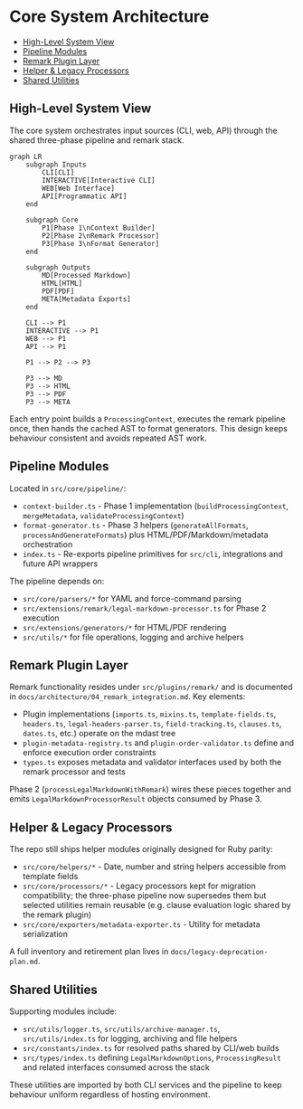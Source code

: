 # Core System Architecture

- [High-Level System View](#high-level-system-view)
- [Pipeline Modules](#pipeline-modules)
- [Remark Plugin Layer](#remark-plugin-layer)
- [Helper & Legacy Processors](#helper--legacy-processors)
- [Shared Utilities](#shared-utilities)

## High-Level System View

The core system orchestrates input sources (CLI, web, API) through the shared
three-phase pipeline and remark stack.

```mermaid
graph LR
    subgraph Inputs
        CLI[CLI]
        INTERACTIVE[Interactive CLI]
        WEB[Web Interface]
        API[Programmatic API]
    end

    subgraph Core
        P1[Phase 1\nContext Builder]
        P2[Phase 2\nRemark Processor]
        P3[Phase 3\nFormat Generator]
    end

    subgraph Outputs
        MD[Processed Markdown]
        HTML[HTML]
        PDF[PDF]
        META[Metadata Exports]
    end

    CLI --> P1
    INTERACTIVE --> P1
    WEB --> P1
    API --> P1

    P1 --> P2 --> P3

    P3 --> MD
    P3 --> HTML
    P3 --> PDF
    P3 --> META
```

Each entry point builds a `ProcessingContext`, executes the remark pipeline
once, then hands the cached AST to format generators. This design keeps
behaviour consistent and avoids repeated AST work.

## Pipeline Modules

Located in `src/core/pipeline/`:

- `context-builder.ts` - Phase 1 implementation (`buildProcessingContext`,
  `mergeMetadata`, `validateProcessingContext`)
- `format-generator.ts` - Phase 3 helpers (`generateAllFormats`,
  `processAndGenerateFormats`) plus HTML/PDF/Markdown/metadata orchestration
- `index.ts` - Re-exports pipeline primitives for `src/cli`, integrations and
  future API wrappers

The pipeline depends on:

- `src/core/parsers/*` for YAML and force-command parsing
- `src/extensions/remark/legal-markdown-processor.ts` for Phase 2 execution
- `src/extensions/generators/*` for HTML/PDF rendering
- `src/utils/*` for file operations, logging and archive helpers

## Remark Plugin Layer

Remark functionality resides under `src/plugins/remark/` and is documented in
`docs/architecture/04_remark_integration.md`. Key elements:

- Plugin implementations (`imports.ts`, `mixins.ts`, `template-fields.ts`,
  `headers.ts`, `legal-headers-parser.ts`, `field-tracking.ts`, `clauses.ts`,
  `dates.ts`, etc.) operate on the mdast tree
- `plugin-metadata-registry.ts` and `plugin-order-validator.ts` define and
  enforce execution order constraints
- `types.ts` exposes metadata and validator interfaces used by both the remark
  processor and tests

Phase 2 (`processLegalMarkdownWithRemark`) wires these pieces together and emits
`LegalMarkdownProcessorResult` objects consumed by Phase 3.

## Helper & Legacy Processors

The repo still ships helper modules originally designed for Ruby parity:

- `src/core/helpers/*` - Date, number and string helpers accessible from
  template fields
- `src/core/processors/*` - Legacy processors kept for migration compatibility;
  the three-phase pipeline now supersedes them but selected utilities remain
  reusable (e.g. clause evaluation logic shared by the remark plugin)
- `src/core/exporters/metadata-exporter.ts` - Utility for metadata serialization

A full inventory and retirement plan lives in `docs/legacy-deprecation-plan.md`.

## Shared Utilities

Supporting modules include:

- `src/utils/logger.ts`, `src/utils/archive-manager.ts`, `src/utils/index.ts`
  for logging, archiving and file helpers
- `src/constants/index.ts` for resolved paths shared by CLI/web builds
- `src/types/index.ts` defining `LegalMarkdownOptions`, `ProcessingResult` and
  related interfaces consumed across the stack

These utilities are imported by both CLI services and the pipeline to keep
behaviour uniform regardless of hosting environment.
